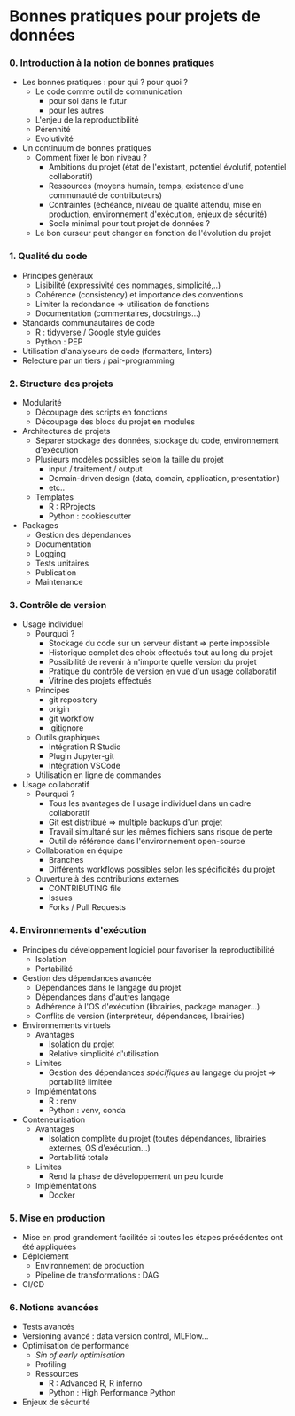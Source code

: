 # Bonnes pratiques pour projets de données

### 0. Introduction à la notion de bonnes pratiques

- Les bonnes pratiques : pour qui ? pour quoi ?
  - Le code comme outil de communication
    - pour soi dans le futur
    - pour les autres
  - L'enjeu de la reproductibilité
  - Pérennité
  - Evolutivité
- Un continuum de bonnes pratiques
  - Comment fixer le bon niveau ?
    - Ambitions du projet (état de l'existant, potentiel évolutif, potentiel collaboratif)
    - Ressources (moyens humain, temps, existence d'une communauté de contributeurs)
    - Contraintes (échéance, niveau de qualité attendu, mise en production, environnement d'exécution, enjeux de sécurité)
    - Socle minimal pour tout projet de données ?
  - Le bon curseur peut changer en fonction de l'évolution du projet

### 1. Qualité du code

- Principes généraux
  - Lisibilité (expressivité des nommages, simplicité,..)
  - Cohérence (consistency) et importance des conventions
  - Limiter la redondance => utilisation de fonctions
  - Documentation (commentaires, docstrings...)
- Standards communautaires de code
  - R : tidyverse / Google style guides
  - Python : PEP
- Utilisation d'analyseurs de code (formatters, linters)
- Relecture par un tiers / pair-programming

### 2. Structure des projets 

- Modularité
  - Découpage des scripts en fonctions 
  - Découpage des blocs du projet en modules
- Architectures de projets
  - Séparer stockage des données, stockage du code, environnement d'exécution
  - Plusieurs modèles possibles selon la taille du projet
    - input / traitement / output
    - Domain-driven design (data, domain, application, presentation)
    - etc..
  - Templates
    - R : RProjects
    - Python : cookiescutter
- Packages
  - Gestion des dépendances
  - Documentation
  - Logging
  - Tests unitaires
  - Publication
  - Maintenance

### 3. Contrôle de version

- Usage individuel
  - Pourquoi ?
    - Stockage du code sur un serveur distant => perte impossible
    - Historique complet des choix effectués tout au long du projet
    - Possibilité de revenir à n'importe quelle version du projet
    - Pratique du contrôle de version en vue d'un usage collaboratif
    - Vitrine des projets effectués
  - Principes
    - git repository
    - origin
    - git workflow
    - .gitignore
  - Outils graphiques
    - Intégration R Studio
    - Plugin Jupyter-git
    - Intégration VSCode
  - Utilisation en ligne de commandes
- Usage collaboratif
  - Pourquoi ?
    - Tous les avantages de l'usage individuel dans un cadre collaboratif
    - Git est distribué => multiple backups d'un projet
    - Travail simultané sur les mêmes fichiers sans risque de perte
    - Outil de référence dans l'environnement open-source
  - Collaboration en équipe
    - Branches
    - Différents workflows possibles selon les spécificités du projet
  - Ouverture à des contributions externes
    - CONTRIBUTING file
    - Issues
    - Forks / Pull Requests

### 4. Environnements d'exécution 

- Principes du développement logiciel pour favoriser la reproductibilité
  - Isolation
  - Portabilité
- Gestion des dépendances avancée
  - Dépendances dans le langage du projet
  - Dépendances dans d'autres langage
  - Adhérence à l'OS d'exécution (librairies, package manager...)
  - Conflits de version (interpréteur, dépendances, librairies)
- Environnements virtuels
  - Avantages
    - Isolation du projet
    - Relative simplicité d'utilisation
  - Limites
    - Gestion des dépendances *spécifiques* au langage du projet => portabilité limitée
  - Implémentations
    - R : renv
    - Python : venv, conda
- Conteneurisation
  - Avantages
    - Isolation complète du projet (toutes dépendances, librairies externes, OS d'exécution...)
    - Portabilité totale
  - Limites
    - Rend la phase de développement un peu lourde
  - Implémentations
    - Docker

### 5. Mise en production

- Mise en prod grandement facilitée si toutes les étapes précédentes ont été appliquées
- Déploiement
  - Environnement de production
  - Pipeline de transformations : DAG
- CI/CD

### 6. Notions avancées

- Tests avancés
- Versioning avancé : data version control, MLFlow...
- Optimisation de performance
  - *Sin of early optimisation*
  - Profiling
  - Ressources
    - R : Advanced R, R inferno
    - Python : High Performance Python
- Enjeux de sécurité
